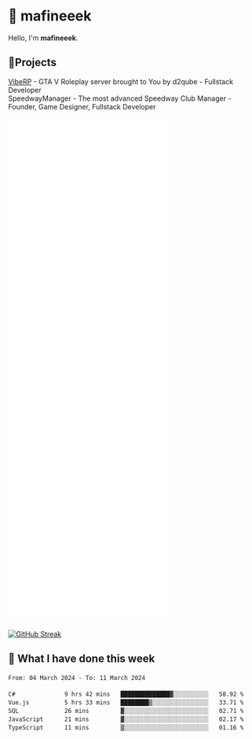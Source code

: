 # 👋 mafineeek
Hello, I'm **mafineeek**.

## 📝Projects

[VibeRP](https://v-rp.pl) - GTA V Roleplay server brought to You by d2qube - Fullstack Developer<br/>
SpeedwayManager - The most advanced Speedway Club Manager - Founder, Game Designer, Fullstack Developer


![](./github-metrics.svg)

[![GitHub Streak](https://streak-stats.demolab.com/?user=mafineeek)](https://git.io/streak-stats)

## 📰 What I have done this week
<!--START_SECTION:waka-->

```txt
From: 04 March 2024 - To: 11 March 2024

C#              9 hrs 42 mins   ██████████████▓░░░░░░░░░░   58.92 %
Vue.js          5 hrs 33 mins   ████████▒░░░░░░░░░░░░░░░░   33.71 %
SQL             26 mins         ▓░░░░░░░░░░░░░░░░░░░░░░░░   02.71 %
JavaScript      21 mins         ▓░░░░░░░░░░░░░░░░░░░░░░░░   02.17 %
TypeScript      11 mins         ▒░░░░░░░░░░░░░░░░░░░░░░░░   01.16 %
```

<!--END_SECTION:waka-->
